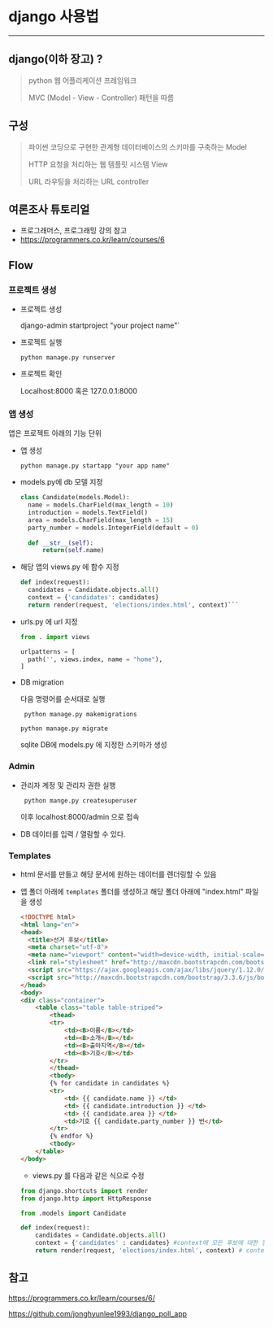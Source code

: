 # django 사용법

---

## django(이하 장고) ?

> python 웹 어플리케이션 프레임워크
>
> MVC (Model - View - Controller) 패턴을 따름



## 구성

> 파이썬 코딩으로 구현한 관계형 데이터베이스의 스키마를 구축하는 Model
>
> HTTP 요청을 처리하는 웹 템플릿 시스템 View
>
> URL 라우팅을 처리하는 URL controller



## 여론조사 튜토리얼

* 프로그래머스, 프로그래밍 강의 참고 
* https://programmers.co.kr/learn/courses/6



## Flow

### 프로젝트 생성

* 프로젝트 생성

  django-admin startproject "your project name"`

* 프로젝트 실행

  ` python manage.py runserver `

* 프로젝트 확인

  Localhost:8000 혹은 127.0.0.1:8000

### 앱 생성

앱은 프로젝트 아래의 기능 단위

* 앱 생성

  `python manage.py startapp "your app name"`

* models.py에 db 모델 지정

  ```python
  class Candidate(models.Model):
    name = models.CharField(max_length = 10)
    introduction = models.TextField()
    area = models.CharField(max_length = 15)
    party_number = models.IntegerField(default = 0)
  	
  	def __str__(self):
  		return(self.name)
  ```

* 해당 앱의 views.py 에 함수 지정

  ```python
  def index(request):
  	candidates = Candidate.objects.all()
  	context = {'candidates': candidates}
  	return render(request, 'elections/index.html', context)```
  ```

* urls.py 에 url 지정

  ```python
  from . import views
  
  urlpatterns = [
  	path('', views.index, name = "home"),
  ]
  ```

* DB migration

  다음 명령어를 순서대로 실행

  ` python manage.py makemigrations`

  `python manage.py migrate`

  sqlite DB에 models.py 에 지정한 스키마가 생성

### Admin

* 관리자 계정 및 관리자 권한 실행

  ` python mange.py createsuperuser`

  이후 localhost:8000/admin 으로 접속

* DB 데이터를 입력 / 열람할 수 있다. 

### Templates

* html 문서를 만들고 해당 문서에 원하는 데이터를 렌더링할 수 있음

* 앱 폴더 아래에 `templates` 폴더를 생성하고 해당 폴더 아래에 "index.html" 파일을 생성

  ```html
  <!DOCTYPE html>
  <html lang="en">
  <head>
    <title>선거 후보</title>
    <meta charset="utf-8">
    <meta name="viewport" content="width=device-width, initial-scale=1">
    <link rel="stylesheet" href="http://maxcdn.bootstrapcdn.com/bootstrap/3.3.6/css/bootstrap.min.css">
    <script src="https://ajax.googleapis.com/ajax/libs/jquery/1.12.0/jquery.min.js"></script>
    <script src="http://maxcdn.bootstrapcdn.com/bootstrap/3.3.6/js/bootstrap.min.js"></script>
  </head>
  <body>
  <div class="container">
      <table class="table table-striped">
          <thead>
          <tr>
              <td><B>이름</B></td>
              <td><B>소개</B></td>
              <td><B>출마지역</B></td>
              <td><B>기호</B></td>
          </tr>
          </thead>
          <tbody>
          {% for candidate in candidates %}
          <tr>
              <td> {{ candidate.name }} </td>
              <td> {{ candidate.introduction }} </td>
              <td> {{ candidate.area }} </td>
              <td>기호 {{ candidate.party_number }} 번</td>
          </tr>
          {% endfor %}
          <tbody>
      </table>
  </body>
  ```

  * views.py 를 다음과 같은 식으로 수정

  ```python
  from django.shortcuts import render
  from django.http import HttpResponse
  
  from .models import Candidate
  
  def index(request):
      candidates = Candidate.objects.all()
      context = {'candidates' : candidates} #context에 모든 후보에 대한 정보를 저장
      return render(request, 'elections/index.html', context) # context로 html에 모든 후보에 대한 정보를 전달
  ```

## 참고

https://programmers.co.kr/learn/courses/6/

https://github.com/jonghyunlee1993/django_poll_app